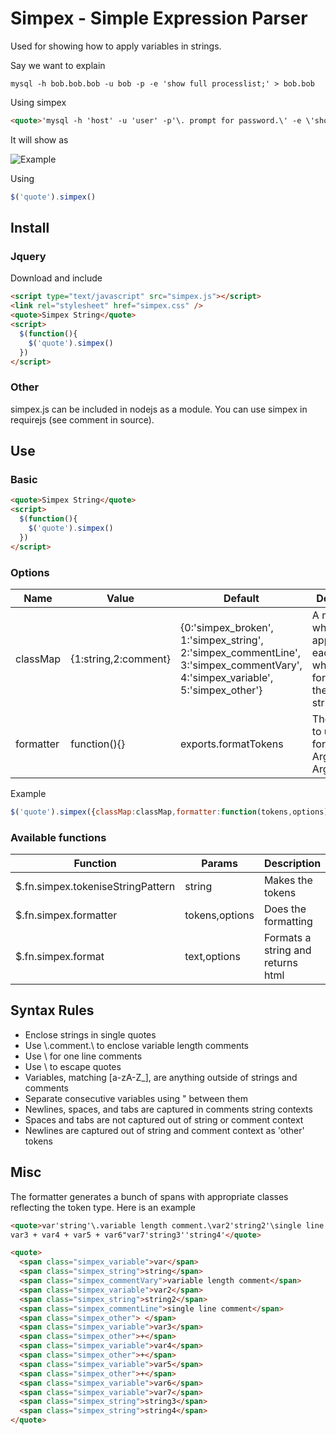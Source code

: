 #  Simpex - Simple Expression Parser
Used for showing how to apply variables in strings.  

Say we want to explain
```
mysql -h bob.bob.bob -u bob -p -e 'show full processlist;' > bob.bob
```
Using simpex
```html
<quote>'mysql -h 'host' -u 'user' -p'\. prompt for password.\' -e \'show full processlist;\' > 'filepath</quote>
```
It will show as

![Example](http://common.deemit.com/pkg/simpex/ex1.png)

Using
```javascript
$('quote').simpex()
```

## Install

###  Jquery
Download and include
```html
<script type="text/javascript" src="simpex.js"></script>
<link rel="stylesheet" href="simpex.css" />
<quote>Simpex String</quote>
<script>
  $(function(){
    $('quote').simpex()
  })
</script>
```

### Other
simpex.js can be included in nodejs as a module.  You can use simpex in requirejs (see comment in source).

## Use
### Basic
```html
<quote>Simpex String</quote>
<script>
  $(function(){
    $('quote').simpex()
  })
</script>
```
### Options
Name|Value|Default|Description
---|---|---|---
classMap|{1:string,2:comment}|{0:'simpex_broken', 1:'simpex_string', 2:'simpex_commentLine', 3:'simpex_commentVary', 4:'simpex_variable', 5:'simpex_other'}|A map for what class to apply for each token when formatting the simpex string
formatter|function(){}|exports.formatTokens|The function to use for formatting.  Arg1=tokens, Arg2=options
Example


```javascript
$('quote').simpex({classMap:classMap,formatter:function(tokens,options){console.log(tokens)}})
```
### Available functions
Function|Params|Description
---|---|---
$.fn.simpex.tokeniseStringPattern|string|Makes the tokens
$.fn.simpex.formatter|tokens,options|Does the formatting
$.fn.simpex.format|text,options|Formats a string and returns html
## Syntax Rules
-	Enclose strings in single quotes
-	Use \\.comment.\ to enclose variable length comments
-	Use \ for one line comments
-	Use \ to escape quotes
-	Variables, matching [a-zA-Z_], are anything outside of strings and comments
-	Separate consecutive variables using " between them
-	Newlines, spaces, and tabs are captured in comments string contexts
-	Spaces and tabs are not captured out of string or comment context
-	Newlines are captured out of string and comment context as 'other' tokens

## Misc
The formatter generates a bunch of spans with appropriate classes reflecting the token type.  Here is an example
```html
<quote>var'string'\.variable length comment.\var2'string2'\single line comment
var3 + var4 + var5 + var6"var7'string3''string4'</quote>
```
```html
<quote>
  <span class="simpex_variable">var</span>
  <span class="simpex_string">string</span>
  <span class="simpex_commentVary">variable length comment</span>
  <span class="simpex_variable">var2</span>
  <span class="simpex_string">string2</span>
  <span class="simpex_commentLine">single line comment</span>
  <span class="simpex_other"> </span>
  <span class="simpex_variable">var3</span>
  <span class="simpex_other">+</span>
  <span class="simpex_variable">var4</span>
  <span class="simpex_other">+</span>
  <span class="simpex_variable">var5</span>
  <span class="simpex_other">+</span>
  <span class="simpex_variable">var6</span>
  <span class="simpex_variable">var7</span>
  <span class="simpex_string">string3</span>
  <span class="simpex_string">string4</span>
</quote>
```